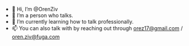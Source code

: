 - 👋 Hi, I’m @OrenZiv
- 👀 I’m a person who talks.
- 🌱 I’m currently learning how to talk professionally.
- 📫 You can also talk with by reaching out through orez17@gmail.com / oren.ziv@fuga.com
